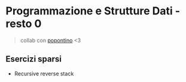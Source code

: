 # Programmazione e Strutture Dati - resto 0
> collab con [popontino](https://github.com/Capy-spara) <3

## Esercizi sparsi
- Recursive reverse stack 
